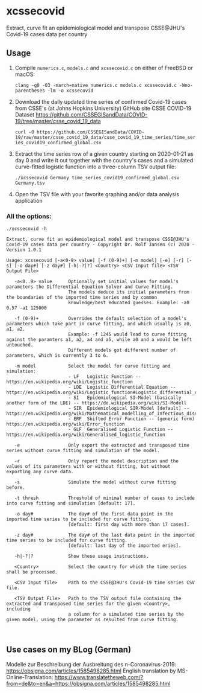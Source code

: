 # xcssecovid
Extract, curve fit an epidemiological model and transpose CSSE@JHU's Covid-19 cases data per country

## Usage

  1. Compile `numerics.c`, `models.c` and `xcssecovid.c` on either of FreeBSD or macOS:

     `clang -g0 -O3 -march=native numerics.c models.c xcssecovid.c -Wno-parentheses -lm -o xcssecovid`

  2. Download the daily updated time series of confirmed Covid-19 cases
     from CSSE's (at Johns Hopkins University) GitHub site CSSE COVID-19 Dataset
     https://github.com/CSSEGISandData/COVID-19/tree/master/csse_covid_19_data

     `curl -O https://github.com/CSSEGISandData/COVID-19/raw/master/csse_covid_19_data/csse_covid_19_time_series/time_series_covid19_confirmed_global.csv`

  3. Extract the time series row of a given country starting on 2020-01-21 as day 0
     and write it out together with the country's cases and a simulated curve-fitted
     logistic function into a three-column TSV output file:

     `./xcssecovid Germany time_series_covid19_confirmed_global.csv Germany.tsv`

  4. Open the TSV file with your favorite graphing and/or data analysis application
  
### All the options:

`./xcssecovid -h`

    Extract, curve fit an epidemiological model and transpose CSSE@JHU's Covid-19 cases data per country - Copyright Dr. Rolf Jansen (c) 2020 - Version 1.0.1
    
    Usage: xcssecovid [-a<0-9> value] [-f (0-9)+] [-m model] [-e] [-r] [-s] [-o day#] [-z day#] [-h|-?|?] <Country> <CSV Input file> <TSV Output File>

       -a<0..9> value      Optionally set initial values for model's parameters the Differential Equation Solver and Curve Fitting.
                           The models deduce its initial parameters from the boundaries of the imported time series and by common
                           knowledge/best educated guesses. Example: -a0 0.57 -a1 125000

       -f (0-9)+           Overrides the default selection of a model's parameters which take part in curve fitting, and which usually is a0, a1, a2.
                           Example: -f 1245 would lead to curve fitting against the paramters a1, a2, a4 and a5, while a0 and a would be left untouched.
                           Different models got different number of parameters, which is currently 3 to 6.

       -m model            Select the model for curve fitting and simulation:
                           - LF   Logistic Function -- https://en.wikipedia.org/wiki/Logistic_function
                           - LDE  Logistic Differential Equation -- https://en.wikipedia.org/wiki/Logistic_function#Logistic_differential_equation
                           - SI   Epidemiological SI-Model (basically another form of the LDE) -- https://de.wikipedia.org/wiki/SI-Modell
                           - SIR  Epidemiological SIR-Model [default] -- https://en.wikipedia.org/wiki/Mathematical_modelling_of_infectious_disease#The_SIR_model
                           - ERF  Shifted Error Function -- (generic form) https://en.wikipedia.org/wiki/Error_function
                           - GLF  Generalised Logistic Function -- https://en.wikipedia.org/wiki/Generalised_logistic_function

       -e                  Only export the extracted and transposed time series without curve fitting and simulation of the model.

       -r                  Only report the model description and the values of its parameters with or without fitting, but without exporting any curve data.

       -s                  Simulate the model without curve fitting before.

       -t thresh           Threshold of minimal number of cases to include into curve fitting and simulation [default: 17].

       -o day#             The day# of the first data point in the imported time series to be included for curve fitting.
                           [default: first day with more than 17 cases].

       -z day#             The day# of the last data point in the imported time series to be included for curve fitting.
                           [default: last day of the imported eries].

       -h|-?|?             Show these usage instructions.

       <Country>           Select the country for which the time series shall be processed.

       <CSV Input file>    Path to the CSSE@JHU's Covid-19 time series CSV file.

       <TSV Output File>   Path to the TSV output file containing the extracted and transposed time series for the given <Country>, including
                           a column for a simulated time series by the given model, using the parameter as resulted from curve fitting.
   
## Use cases on my BLog (German)
Modelle zur Beschreibung der Ausbreitung des n-Coronavirus-2019: https://obsigna.com/articles/1585498285.html
English translation by MS-Online-Translation: https://www.translatetheweb.com/?from=de&to=en&a=https://obsigna.com/articles/1585498285.html
